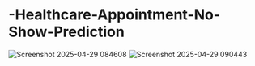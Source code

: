 # -Healthcare-Appointment-No-Show-Prediction

![Screenshot 2025-04-29 084608](https://github.com/user-attachments/assets/deebb16f-12ba-4165-9a8a-4f3a653b5e64) 
![Screenshot 2025-04-29 090443](https://github.com/user-attachments/assets/19b4e622-8c04-45d3-a607-5aeaf6a7c982)

 

